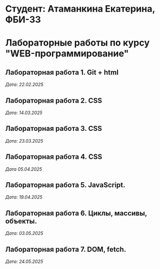 # Студент: Атаманкина Екатерина, ФБИ-33

# Лабораторные работы по курсу "WEB-программирование"

## Лабораторная работа 1. Git + html

*Дата: 22.02.2025*

## Лабораторная работа 2. CSS

*Дата: 14.03.2025*

## Лабораторная работа 3. CSS

*Дата: 23.03.2025*

## Лабораторная работа 4. CSS

*Дата 05.04.2025*

## Лабораторная работа 5. JavaScript.

*Дата: 19.04.2025*

## Лабораторная работа 6. Циклы, массивы, объекты.

*Дата: 03.05.2025*

## Лабораторная работа 7. DOM, fetch.

*Дата: 24.05.2025*
